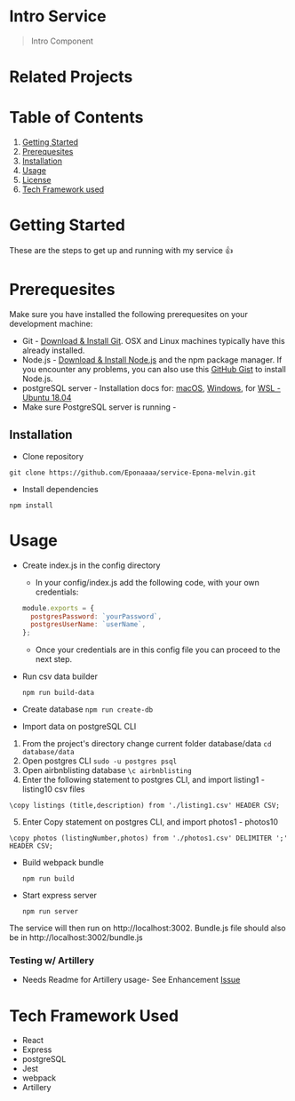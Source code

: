 # Intro Service

> Intro Component

# Related Projects


# Table of Contents

1. [Getting Started](#getting-started)
1. [Prerequesites](#prerequesites)
1. [Installation](#installation)
1. [Usage](#usage)
1. [License](#license)
1. [Tech Framework used](#tech-framework-used)

# Getting Started
These are the steps to get up and running with my service :+1:

# Prerequesites
Make sure you have installed the following prerequesites on your development machine:
* Git - [Download & Install Git](https://git-scm.com/downloads). OSX and Linux machines typically have this already installed.
* Node.js - [Download & Install Node.js](https://nodejs.org/en/download/) and the npm package manager. If you encounter any problems, you can also use this [GitHub Gist](https://gist.github.com/isaacs/579814) to install Node.js.
* postgreSQL server - Installation docs for: [macOS](https://dev.mysql.com/doc/mysql-osx-excerpt/5.7/en/osx-installation-pkg.html), [Windows](https://dev.mysql.com/doc/refman/8.0/en/windows-installation.html), for [WSL - Ubuntu 18.04](https://www.digitalocean.com/community/tutorials/how-to-install-and-use-postgresql-on-ubuntu-18-04)
* Make sure PostgreSQL server is running -

## Installation
* Clone repository

`git clone https://github.com/Eponaaaa/service-Epona-melvin.git`

* Install dependencies

`npm install`

# Usage
* Create index.js in the config directory
  * In your config/index.js add the following code, with your own credentials:

  ```javascript
  module.exports = {
    postgresPassword: `yourPassword`,
    postgresUserName: `userName`,
  };
  ```
  * Once your credentials are in this config file you can proceed to the next step.

* Run csv data builder

  `npm run build-data`

* Create database
`npm run create-db`

* Import data on postgreSQL CLI
 1. From the project's directory change current folder database/data
 `cd database/data`
 1. Open postgres CLI
 `sudo -u postgres psql`
 1. Open airbnblisting database
 `\c airbnblisting`
 1. Enter the following statement to postgres CLI, and import listing1 - listing10 csv files
 
  `\copy listings (title,description) from './listing1.csv' HEADER CSV;`
  
 5. Enter Copy statement on postgres CLI, and import photos1 - photos10
 
  `\copy photos (listingNumber,photos) from './photos1.csv' DELIMITER ';' HEADER CSV;`

* Build webpack bundle

  `npm run build`

* Start express server

  `npm run server`

The service will then run on http://localhost:3002. Bundle.js file should also be in http://localhost:3002/bundle.js

### Testing w/ Artillery
- Needs Readme for Artillery usage- See Enhancement [Issue](https://github.com/Epona-SDC/melvin-service/issues/7)

# Tech Framework Used
* React
* Express
* postgreSQL
* Jest
* webpack
* Artillery

